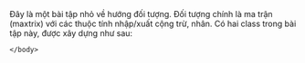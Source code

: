<!DOCTYPE html>
<html>
    <head>
        Đây là một bài tập nhỏ về hướng đối tượng. Đối tượng chính là ma trận (maxtrix) với các thuộc tính nhập/xuất cộng trừ, nhân.
Có hai class trong bài tập này,  được xây dựng như sau:
    </head>
    <body>
        
    </body>
</html>
